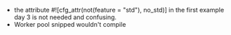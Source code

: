 * the attribute #![cfg_attr(not(feature = "std"), no_std)] in the first example day 3 is not needed and confusing.
* Worker pool snipped wouldn't compile